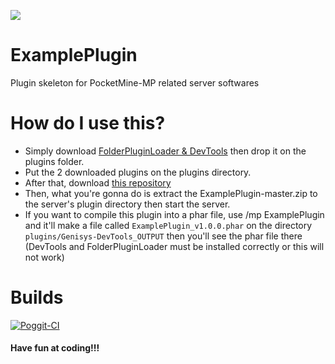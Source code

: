 ![](https://github.com/xXSirGamesXx/TrollBossPE/blob/master/trollboss.png) 
# ExamplePlugin
Plugin skeleton for PocketMine-MP related server softwares

# How do I use this?
- Simply download [FolderPluginLoader & DevTools](https://github.com/iTXTech/DevTools/releases) then drop it on the plugins folder.
- Put the 2 downloaded plugins on the plugins directory.
- After that, download [this repository](https://github.com/KairusDarkSeeker/ExamplePlugin/archive/master.zip)
- Then, what you're gonna do is extract the ExamplePlugin-master.zip to the server's plugin directory then start the server.
- If you want to compile this plugin into a phar file, use /mp ExamplePlugin and it'll make a file called ` ExamplePlugin_v1.0.0.phar ` on the directory ` plugins/Genisys-DevTools_OUTPUT ` then you'll see the phar file there (DevTools and FolderPluginLoader must be installed correctly or this will not work)


# Builds
[![Poggit-CI](https://poggit.pmmp.io/ci.badge/PocketEssential/ExamplePlugin/ExamplePlugin)](https://poggit.pmmp.io/ci/PocketEssential/ExamplePlugin/ExamplePlugin)
#### Have fun at coding!!!
